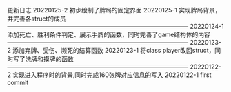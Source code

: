 更新日志
20220125-2 初步绘制了牌局的固定界面
20220125-1 实现牌局背景，并完善各struct的成员
——————————————————————————————
20220124-1 添加死亡、胜利条件判定、展示手牌的函数，同时完善了game结构体的内容
——————————————————————————————
20220123-2 添加弃牌、受伤、濒死的结算函数
20220123-1 将class player改回struct，同时写了洗牌和摸牌的函数
——————————————————————————————
20220122-2 实现进入程序时的背景,同时完成160张牌对应信息的写入
20220122-1  first commit
